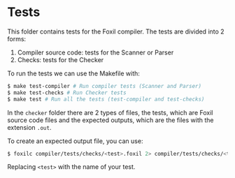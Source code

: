 # Tests

This folder contains tests for the Foxil compiler.
The tests are divided into 2 forms:

1) Compiler source code: tests for the Scanner or Parser
2) Checks: tests for the Checker

To run the tests we can use the Makefile with:

```bash
$ make test-compiler # Run compiler tests (Scanner and Parser)
$ make test-checks # Run Checker tests
$ make test # Run all the tests (test-compiler and test-checks)
```

In the `checker` folder there are 2 types of files, the tests,
which are Foxil source code files and the expected outputs, which
are the files with the extension `.out`.

To create an expected output file, you can use:

```bash
$ foxilc compiler/tests/checks/<test>.foxil 2> compiler/tests/checks/<test>.out
```

Replacing `<test>` with the name of your test.
